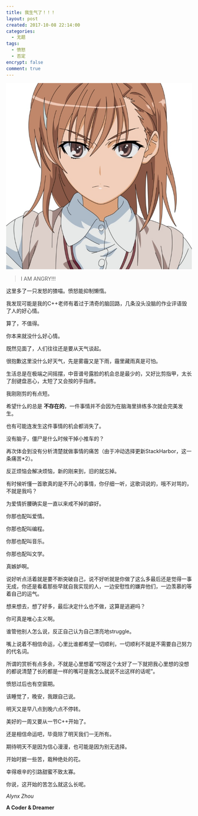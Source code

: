 ```yaml
---
title: 我生气了！！！
layout: post
created: 2017-10-08 22:14:00
categories:
  - 无题
tags:
  - 愤怒
  - 否定
encrypt: false
comment: true
---
```

![Angry.jpg](./Angry.jpg)

<blockquote class="center-quote">I AM ANGRY!!!</blockquote>

这里多了一只发怒的猹喵。愤怒能抑制懒惰。

<!--more-->

我发现可能是我的C++老师有着过于清奇的脑回路，几条没头没脑的作业评语毁了人的好心情。

算了，不值得。

你本来就没什么好心情。

既然见面了，人们往往还是要从天气谈起。

很抱歉这里没什么好天气，先是雾霾又是下雨，霾里藏雨真是可怕。

生活总是在极端之间摇摆，中音谱号露脸的机会总是最少的，又好比剪指甲，太长了刮键盘恶心，太短了又会按的手指疼。

我刚刚剪的有点短。

希望什么的总是 **不存在的**，一件事情并不会因为在脑海里排练多次就会完美发生。

也有可能连发生这件事情的机会都消失了。

没有脑子，僵尸是什么时候干掉小推车的？

再次体会到没有分析清楚就做事情的痛苦（由于冲动选择更新StackHarbor，这一条痛苦\*2）。

反正烦恼会解决烦恼，新的刚来到，旧的就忘掉。

有时候听懂一首歌真的是不开心的事情，你仔细一听，这歌词说的，哦不对骂的，不就是我吗？

为爱情折腰确实是一直以来戒不掉的癖好。

你那也配叫爱情。

你那也配叫编程。

你那也配叫音乐。

你那也配叫文学。

真嫉妒啊。

说好听点活着就是要不断突破自己，说不好听就是你做了这么多最后还是觉得一事无成，你还是看着那些早就自我实现的人，一边安慰性的嫌弃他们，一边羡慕的等着自己的运气。

想来想去，想了好多，最后决定什么也不做，这算是逃避吗？

你可真是唯心主义啊。

谁管他别人怎么说，反正自己认为自己漂亮地struggle。

嘴上说着不相信命运，心里比谁都希望一切顺利，一切顺利不就是不需要自己努力的代名词。

所谓的赏析有点多余，不就是心里想着“哎呀这个太好了一下就把我心里想的没想的都说清楚了长的都是一样的嘴可是我怎么就说不出这样的话呢”。

愤怒过后也有空窗期。

该睡觉了，晚安，我跟自己说。

明天又是早八点到晚六点不停转。

美好的一周又要从一节C++开始了。

还是相信命运吧，毕竟除了明天我们一无所有。

期待明天不是因为信心漫漫，也可能是因为别无选择。

开始时捱一些苦，栽种绝处的花。

幸得艰辛的引路甜蜜不致太寡。

你说，这开始的苦怎么就这么长呢。

*Alynx Zhou*

**A Coder & Dreamer**
